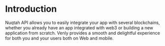 # Introduction

Nuqtah API allows you to easily integrate your app with several blockchains, whether you already have an app integrated with web3 or building a new application from scratch. Venly provides a smooth and delightful experience for both you and your users both on Web and mobile.
